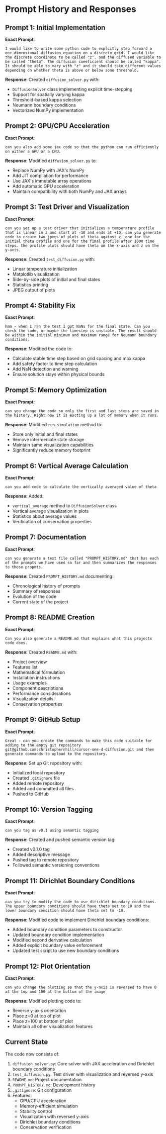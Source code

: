 # Prompt History and Responses

## Prompt 1: Initial Implementation
**Exact Prompt**:
```
I would like to write some python code to explcitly step forward a one-dimensional diffusion equation on a discrete grid. I would like the discrete coordinate to be called "z", and the diffused variable to be called "theta". The diffusion coeeficient should be called "kappa". It should be able to vary with "z" and it should take different values depending on whether theta is above or below some threshold.
```

**Response**: Created `diffusion_solver.py` with:
- `DiffusionSolver` class implementing explicit time-stepping
- Support for spatially varying kappa
- Threshold-based kappa selection
- Neumann boundary conditions
- Vectorized NumPy implementation

## Prompt 2: GPU/CPU Acceleration
**Exact Prompt**:
```
can you also add some jax code so that the python can run efficiently on wither a GPU or a CPU.
```

**Response**: Modified `diffusion_solver.py` to:
- Replace NumPy with JAX's NumPy
- Add JIT compilation for performance
- Use JAX's immutable array operations
- Add automatic GPU acceleration
- Maintain compatibility with both NumPy and JAX arrays

## Prompt 3: Test Driver and Visualization
**Exact Prompt**:
```
can you set up a test driver that initializes a temperature profile that is linear in z and start at -10 and ends at +10. can you generate code to create two jpegs of plots of theta against z, one for the initial theta profile and one for the final profile after 1000 time steps. the profile plots should have theta on the x-axis and z on the y-axis.
```

**Response**: Created `test_diffusion.py` with:
- Linear temperature initialization
- Matplotlib visualization
- Side-by-side plots of initial and final states
- Statistics printing
- JPEG output of plots

## Prompt 4: Stability Fix
**Exact Prompt**:
```
hmm - when I ran the test I got NaNs for the final state. Can you check the code, or maybe the timestep is unstable. The result should be within the initial minimum and maximum range for Neumann boundary conditions.
```

**Response**: Modified the code to:
- Calculate stable time step based on grid spacing and max kappa
- Add safety factor to time step calculation
- Add NaN detection and warning
- Ensure solution stays within physical bounds

## Prompt 5: Memory Optimization
**Exact Prompt**:
```
can you change the code so only the first and last steps are saved in the history. Right now it is eacting up a lot of memory when it runs.
```

**Response**: Modified `run_simulation` method to:
- Store only initial and final states
- Remove intermediate state storage
- Maintain same visualization capabilities
- Significantly reduce memory footprint

## Prompt 6: Vertical Average Calculation
**Exact Prompt**:
```
can you add code to calculate the vertically averaged value of theta
```

**Response**: Added:
- `vertical_average` method to `DiffusionSolver` class
- Vertical average visualization in plots
- Statistics about average values
- Verification of conservation properties

## Prompt 7: Documentation
**Exact Prompt**:
```
can you generate a text file called "PROMPT_HISTORY.md" that has each of the prompts we have used so far and then summarizes the responses to those propmts.
```

**Response**: Created `PROMPT_HISTORY.md` documenting:
- Chronological history of prompts
- Summary of responses
- Evolution of the code
- Current state of the project

## Prompt 8: README Creation
**Exact Prompt**:
```
Can you also generate a README.md that explains what this projects code does.
```

**Response**: Created `README.md` with:
- Project overview
- Features list
- Mathematical formulation
- Installation instructions
- Usage examples
- Component descriptions
- Performance considerations
- Visualization details
- Conservation properties

## Prompt 9: GitHub Setup
**Exact Prompt**:
```
Great - can you create the commands to make this code suitable for adding to the empty git repository git@github.com:christophernhill/cursor-one-d-diffusion.git and then generate commands to upload to the repository.
```

**Response**: Set up Git repository with:
- Initialized local repository
- Created `.gitignore` file
- Added remote repository
- Added and committed all files
- Pushed to GitHub

## Prompt 10: Version Tagging
**Exact Prompt**:
```
can you tag as v0.1 using semantic tagging
```

**Response**: Created and pushed semantic version tag:
- Created v0.1.0 tag
- Added descriptive message
- Pushed tag to remote repository
- Followed semantic versioning conventions

## Prompt 11: Dirichlet Boundary Conditions
**Exact Prompt**:
```
can you try to modify the code to use dirichlet boundary conditions. The upper boundary conditions should have theta set to 10 and the lower boundary condition should have theta set to -10.
```

**Response**: Modified code to implement Dirichlet boundary conditions:
- Added boundary condition parameters to constructor
- Updated boundary condition implementation
- Modified second derivative calculation
- Added explicit boundary value enforcement
- Updated test script to use new boundary conditions

## Prompt 12: Plot Orientation
**Exact Prompt**:
```
can you change the plotting so that the y-axis is reversed to have 0 at the top and 100 at the bottom of the image
```

**Response**: Modified plotting code to:
- Reverse y-axis orientation
- Place z=0 at top of plot
- Place z=100 at bottom of plot
- Maintain all other visualization features

## Current State
The code now consists of:
1. `diffusion_solver.py`: Core solver with JAX acceleration and Dirichlet boundary conditions
2. `test_diffusion.py`: Test driver with visualization and reversed y-axis
3. `README.md`: Project documentation
4. `PROMPT_HISTORY.md`: Development history
5. `.gitignore`: Git configuration
6. Features:
   - GPU/CPU acceleration
   - Memory-efficient simulation
   - Stability control
   - Visualization with reversed y-axis
   - Dirichlet boundary conditions
   - Conservation verification 